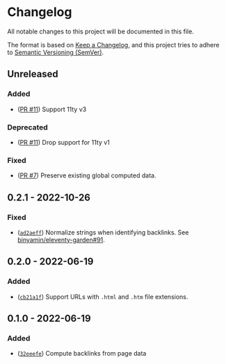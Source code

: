 # Changelog

All notable changes to this project will be documented in this file.

The format is based on [Keep a Changelog](https://keepachangelog.com/en/1.0.0/),
and this project tries to adhere to
[Semantic Versioning (SemVer)](https://semver.org/spec/v2.0.0.html).

<!--
    **Added** for new features.
    **Changed** for changes in existing functionality.
    **Deprecated** for soon-to-be removed features.
    **Removed** for now removed features.
    **Fixed** for any bug fixes.
    **Security** in case of vulnerabilities.
 -->

## Unreleased

### Added

- ([PR #11](https://github.com/binyamin/eleventy-plugin-backlinks/pull/11))
  Support 11ty v3

### Deprecated

- ([PR #11](https://github.com/binyamin/eleventy-plugin-backlinks/pull/11)) Drop
  support for 11ty v1

### Fixed

- ([PR #7](https://github.com/binyamin/eleventy-plugin-backlinks/pull/7))
  Preserve existing global computed data.

## 0.2.1 - 2022-10-26

### Fixed

- ([`ad2aeff`](https://github.com/binyamin/eleventy-plugin-backlinks/commit/ad2aeffb8d1d5c00f74ec5e757ed8bc56a23ba19))
  Normalize strings when identifying backlinks. See
  [binyamin/eleventy-garden#91](https://github.com/binyamin/eleventy-garden/pull/91).

## 0.2.0 - 2022-06-19

### Added

- ([`cb21a1f`](https://github.com/binyamin/eleventy-plugin-backlinks/commit/cb21a1f3d1e737e572c6f0c90d63092e05df98af))
  Support URLs with `.html` and `.htm` file extensions.

## 0.1.0 - 2022-06-19

### Added

- ([`32eeefe`](https://github.com/binyamin/eleventy-plugin-backlinks/commit/32eeefe75e3a6901219c5234e4fade794ac0376c))
  Compute backlinks from page data
